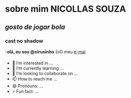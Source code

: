 # sobre mim **NICOLLAS SOUZA**
## *gosto de jogar bola*
### cast no shadow
-**olá, eu sou @xirusinho**
:+1:O meu [e-mai](nicollas.andrade.souza@escola.pr.gov.br)
- 👀 I’m interested in ...
- 🌱 I’m currently learning ...
- 💞️ I’m looking to collaborate on ...
- 📫 How to reach me ...
- 😄 Pronouns: ...
- ⚡ Fun fact: ...

<!---
xirusinho/xirusinho is a ✨ special ✨ repository because its `README.md` (this file) appears on your GitHub profile.
You can click the Preview link to take a look at your changes.
--->
